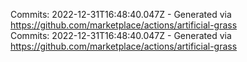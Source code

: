 Commits: 2022-12-31T16:48:40.047Z - Generated via https://github.com/marketplace/actions/artificial-grass
<br>
Commits: 2022-12-31T16:48:40.047Z - Generated via https://github.com/marketplace/actions/artificial-grass
<br>
